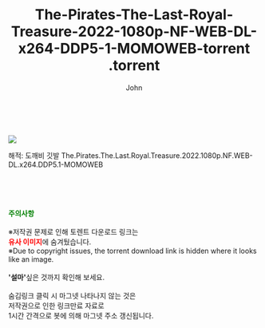 ﻿---
layout: post
title:  "                   The-Pirates-The-Last-Royal-Treasure-2022-1080p-NF-WEB-DL-x264-DDP5-1-MOMOWEB-torrent                .torrent"
author: John
categories: [ 영화 ]
tags: [  ]
image: https://torrentrj59.com/uploadfile/full/cfbf960a4088929bf3c056f8c46ca3dca1a5dbb9.jpg 
description: "                   The-Pirates-The-Last-Royal-Treasure-2022-1080p-NF-WEB-DL-x264-DDP5-1-MOMOWEB-torrent                 torrent 정보 공유"
toc: true
toc_sticky: true
---

<br>
<p><img src="https://torrentrj59.com/uploadfile/full/cfbf960a4088929bf3c056f8c46ca3dca1a5dbb9.jpg"/></p>
 해적: 도깨비 깃발 The.Pirates.The.Last.Royal.Treasure.2022.1080p.NF.WEB-DL.x264.DDP5.1-MOMOWEB    
    
<br><br><br>
<p data-ke-size="size16"><b><span style="color: green;">주의사항</span></b><br /><br />※저작권 문제로 인해 토렌트 다운로드 링크는<br /><b><span style="color: red;">유사 이미지</span></b>에 숨겨뒀습니다.<br />※Due to copyright issues, the torrent download link is hidden where it looks like an image.<br /><br /><b>'설마'</b>싶은 것까지 확인해 보세요.<br /><br />숨김링크 클릭 시 마그넷 나타나지 않는 것은<br />저작권으로 인한 링크만료 자료로<br />1시간 간격으로 봇에 의해 마그넷 주소 갱신됩니다.</p>
